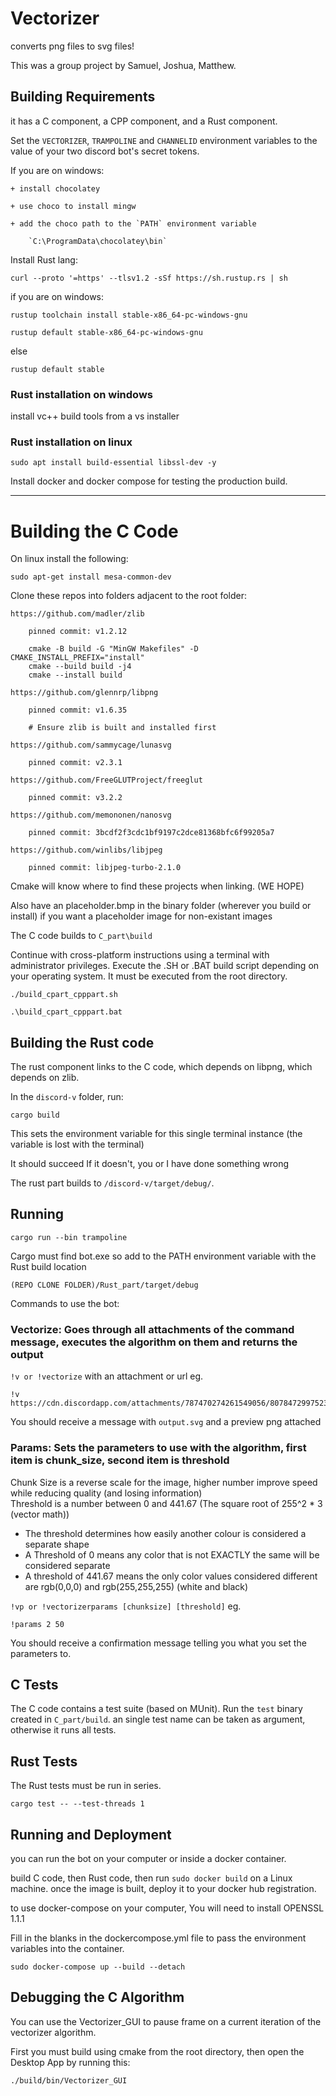 # Vectorizer
converts png files to svg files!

This was a group project by Samuel, Joshua, Matthew.

## Building Requirements

it has a C component, a CPP component, and a Rust component.

Set the `VECTORIZER`, `TRAMPOLINE` and `CHANNELID` environment variables to the value of your two discord bot's secret tokens.

If you are on windows:

    + install chocolatey

    + use choco to install mingw

    + add the choco path to the `PATH` environment variable

        `C:\ProgramData\chocolatey\bin`

Install Rust lang:

    curl --proto '=https' --tlsv1.2 -sSf https://sh.rustup.rs | sh

if you are on windows:

    rustup toolchain install stable-x86_64-pc-windows-gnu
	
	rustup default stable-x86_64-pc-windows-gnu

else

    rustup default stable
	
### Rust installation on windows
	
install vc++ build tools from a vs installer

	
### Rust installation on linux
		
    sudo apt install build-essential libssl-dev -y	
		


Install docker and docker compose for testing the production build.

---

# Building the C Code

On linux install the following:

	sudo apt-get install mesa-common-dev

Clone these repos into folders adjacent to the root folder:

    https://github.com/madler/zlib

        pinned commit: v1.2.12

        cmake -B build -G "MinGW Makefiles" -D CMAKE_INSTALL_PREFIX="install" 
        cmake --build build -j4
        cmake --install build

    https://github.com/glennrp/libpng

        pinned commit: v1.6.35

        # Ensure zlib is built and installed first

    https://github.com/sammycage/lunasvg

        pinned commit: v2.3.1

    https://github.com/FreeGLUTProject/freeglut

        pinned commit: v3.2.2

    https://github.com/memononen/nanosvg

        pinned commit: 3bcdf2f3cdc1bf9197c2dce81368bfc6f99205a7

    https://github.com/winlibs/libjpeg
        
        pinned commit: libjpeg-turbo-2.1.0

Cmake will know where to find these projects when linking. (WE HOPE)

Also have an placeholder.bmp in the binary folder (wherever you build or install) if you want a placeholder image for non-existant images

The C code builds to `C_part\build`

Continue with cross-platform instructions using a terminal with administrator privileges.
Execute the .SH or .BAT build script depending on your operating system. It must be executed from the root directory.

    ./build_cpart_cpppart.sh

    .\build_cpart_cpppart.bat

  
## Building the Rust code 

The rust component links to the C code, which depends on libpng, which depends on zlib.

In the `discord-v` folder, run:

    cargo build

This sets the environment variable for this single terminal instance (the variable is lost with the terminal)

It should succeed
If it doesn't, you or I have done something wrong


The rust part builds to `/discord-v/target/debug/`.

## Running

`cargo run --bin trampoline`

Cargo must find bot.exe so add to the PATH environment variable with the Rust build location

`(REPO CLONE FOLDER)/Rust_part/target/debug`

Commands to use the bot:
### Vectorize: Goes through all attachments of the command message, executes the algorithm on them and returns the output  
`!v or !vectorize` with an attachment or url eg.  

    !v https://cdn.discordapp.com/attachments/787470274261549056/807847299752394773/ginormous.png  

You should receive a message with `output.svg` and a preview png attached
  
### Params: Sets the parameters to use with the algorithm, first item is chunk_size, second item is threshold  
Chunk Size is a reverse scale for the image, higher number improve speed while reducing quality (and losing information)  
Threshold is a number between 0 and 441.67 (The square root of 255^2 * 3 (vector math))  
- The threshold determines how easily another colour is considered a separate shape  
- A Threshold of 0 means any color that is not EXACTLY the same will be considered separate  
- A threshold of 441.67 means the only color values considered different are rgb(0,0,0) and rgb(255,255,255) (white and black)  

`!vp or !vectorizerparams [chunksize] [threshold]` eg. 

    !params 2 50  
You should receive a confirmation message telling you what you set the parameters to.

## C Tests

The C code contains a test suite (based on MUnit). Run the `test` binary created in `C_part/build`. an single test name can be taken as argument, otherwise it runs all tests.

## Rust Tests

The Rust tests must be run in series.

```
cargo test -- --test-threads 1
```

## Running and Deployment
you can run the bot on your computer or inside a docker container.

build C code, then Rust code, then run `sudo docker build` on a Linux machine. once the image is built, deploy it to your docker hub registration.

to use docker-compose on your computer, You will need to install OPENSSL 1.1.1

Fill in the blanks in the dockercompose.yml file to pass the environment variables into the container.

`sudo docker-compose up --build --detach`

## Debugging the C Algorithm

You can use the Vectorizer_GUI to pause frame on a current iteration of the vectorizer algorithm.

First you must build using cmake from the root directory, then open the Desktop App by running this:

    ./build/bin/Vectorizer_GUI
